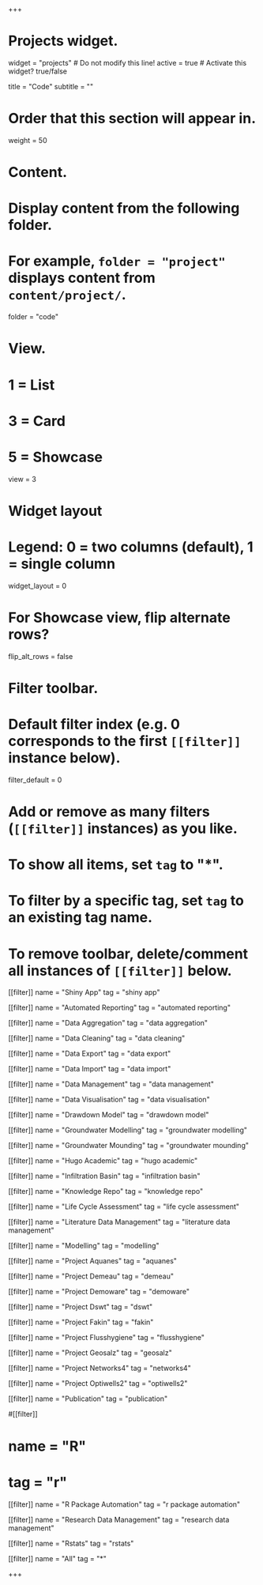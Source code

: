 +++
# Projects widget.
widget = "projects"  # Do not modify this line!
active = true  # Activate this widget? true/false

title = "Code"
subtitle = ""

# Order that this section will appear in.
weight = 50

# Content.
# Display content from the following folder.
# For example, `folder = "project"` displays content from `content/project/`.
folder = "code"

# View.
#   1 = List
#   3 = Card
#   5 = Showcase
view = 3

# Widget layout
# Legend: 0 = two columns (default), 1 = single column
widget_layout = 0

# For Showcase view, flip alternate rows?
flip_alt_rows = false

# Filter toolbar.

# Default filter index (e.g. 0 corresponds to the first `[[filter]]` instance below).
filter_default = 0

# Add or remove as many filters (`[[filter]]` instances) as you like.
# To show all items, set `tag` to "*".
# To filter by a specific tag, set `tag` to an existing tag name.
# To remove toolbar, delete/comment all instances of `[[filter]]` below.

[[filter]]
  name = "Shiny App"
  tag = "shiny app"
  
[[filter]]
  name = "Automated Reporting"
  tag = "automated reporting"

[[filter]]
  name = "Data Aggregation"
  tag = "data aggregation"

[[filter]]
  name = "Data Cleaning"
  tag = "data cleaning"

[[filter]]
  name = "Data Export"
  tag = "data export"

[[filter]]
  name = "Data Import"
  tag = "data import"

[[filter]]
  name = "Data Management"
  tag = "data management"

[[filter]]
  name = "Data Visualisation"
  tag = "data visualisation"

[[filter]]
  name = "Drawdown Model"
  tag = "drawdown model"

[[filter]]
  name = "Groundwater Modelling"
  tag = "groundwater modelling"

[[filter]]
  name = "Groundwater Mounding"
  tag = "groundwater mounding"

[[filter]]
  name = "Hugo Academic"
  tag = "hugo academic"

[[filter]]
  name = "Infiltration Basin"
  tag = "infiltration basin"

[[filter]]
  name = "Knowledge Repo"
  tag = "knowledge repo"

[[filter]]
  name = "Life Cycle Assessment"
  tag = "life cycle assessment"

[[filter]]
  name = "Literature Data Management"
  tag = "literature data management"

[[filter]]
  name = "Modelling"
  tag = "modelling"

[[filter]]
  name = "Project Aquanes"
  tag = "aquanes"

[[filter]]
  name = "Project Demeau"
  tag = "demeau"

[[filter]]
  name = "Project Demoware"
  tag = "demoware"

[[filter]]
  name = "Project Dswt"
  tag = "dswt"

[[filter]]
  name = "Project Fakin"
  tag = "fakin"

[[filter]]
  name = "Project Flusshygiene"
  tag = "flusshygiene"

[[filter]]
  name = "Project Geosalz"
  tag = "geosalz"

[[filter]]
  name = "Project Networks4"
  tag = "networks4"

[[filter]]
  name = "Project Optiwells2"
  tag = "optiwells2"

[[filter]]
  name = "Publication"
  tag = "publication"

#[[filter]]
#  name = "R"
#  tag = "r"

[[filter]]
  name = "R Package Automation"
  tag = "r package automation"

[[filter]]
  name = "Research Data Management"
  tag = "research data management"

[[filter]]
  name = "Rstats"
  tag = "rstats"

  [[filter]]
  name = "All"
  tag = "*"
  
+++

